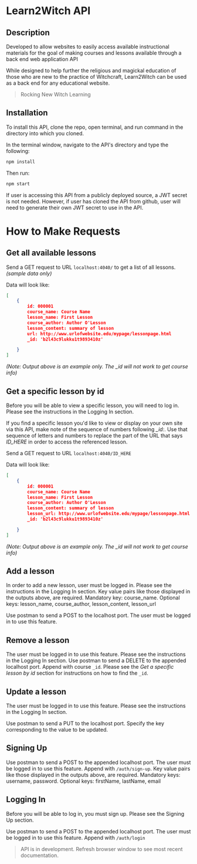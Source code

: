 # Learn2Witch API

## Description

Developed to allow websites to easily access available instructional materials for the goal of making courses and lessons available through a back end web application API

While designed to help further the religious and magickal education of those who are new to the practice of Witchcraft, Learn2Witch can be used as a back end for any educational website.

> Rocking New Witch Learning

## Installation

To install this API, clone the repo, open terminal, and run command in the directory into which you cloned.

In the terminal window, navigate to the API's directory and type the following:

```bash
npm install
```

Then run:

```bash
npm start
```

If user is accessing this API from a publicly deployed source, a JWT secret is not needed. However, if user has cloned the API from github, user will need to generate their own JWT secret to use in the API.

# How to Make Requests

## Get all available lessons

Send a GET request to URL `localhost:4040/` to get a list of all lessons.
*(sample data only)*

Data will look like:

```json
[
    {
        id: 000001
        course_name: Course Name
        lesson_name: First Lesson
        course_author: Author O'Lesson
        lesson_content: summary of lesson
        url: http://www.urlofwebsite.edu/mypage/lessonpage.html
        _id: 'b2l43c9lukku1t9893410z'

    }
]
```
*(Note: Output above is an example only. The _id will not work to get course info)*

## Get a specific lesson by id

Before you will be able to view a specific lesson, you will need to log in. Please see the instructions in the Logging In section.

If you find a specific lesson you'd like to view or display on your own site via this API, make note of the sequence of numbers following *_id:*. Use that sequence of letters and numbers to replace the part of the URL that says *ID_HERE* in order to access the referenced lesson.

Send a GET request to URL `localhost:4040/ID_HERE`

Data will look like:

```json
[
    {
        id: 000001
        course_name: Course Name
        lesson_name: First Lesson
        course_author: Author O'Lesson
        lesson_content: summary of lesson
        lesson_url: http://www.urlofwebsite.edu/mypage/lessonpage.html
        _id: 'b2l43c9lukku1t9893410z'

    }
]
```
*(Note: Output above is an example only. The _id will not work to get course info)*

## Add a lesson

In order to add a new lesson, user must be logged in. Please see the instructions in the Logging In section.
Key value pairs like those displayed in the outputs above, are required.
Mandatory key: course_name. Optional keys: lesson_name, course_author, lesson_content, lesson_url

Use postman to send a POST to the localhost port. The user must be logged in to use this feature.

## Remove a lesson

 The user must be logged in to use this feature. Please see the instructions in the Logging In section.
 Use postman to send a DELETE to the appended localhost port.
 Append with course `_id`. Please see the *Get a specific lesson by id* section for instructions on how to find the `_id`.

## Update a lesson

The user must be logged in to use this feature. Please see the instructions in the Logging In section.

Use postman to send a PUT to the localhost port. Specify the key corresponding to the value to be updated.

## Signing Up

Use postman to send a POST to the appended localhost port. The user must be logged in to use this feature. Append with `/auth/sign-up`. Key value pairs like those displayed in the outputs above, are required.
Mandatory keys: username, password. Optional keys: firstName, lastName, email


## Logging In

Before you will be able to log in, you must sign up. Please see the Signing Up section.

Use postman to send a POST to the appended localhost port. The user must be logged in to use this feature. Append with `/auth/login`

> API is in development. Refresh browser window to see most recent documentation.
